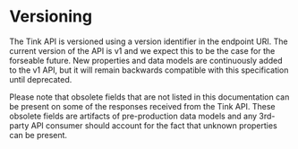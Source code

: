 # Versioning

The Tink API is versioned using a version identifier in the endpoint URI. The current version of the API is v1 and we expect this to be the case for the forseable future. New properties and data models are continuously added to the v1 API, but it will remain backwards compatible with this specification until deprecated.

Please note that obsolete fields that are not listed in this documentation can be present on some of the responses received from the Tink API. These obsolete fields are artifacts of pre-production data models and any 3rd-party API consumer should account for the fact that unknown properties can be present.
